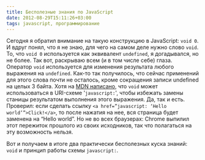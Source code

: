 ```yaml
---
title: Бесполезные знания по JavaScript
date: 2012-08-29T15:11:26+03:00
tags: javascript, программирование
---
```


Сегодня я обратил внимание на такую конструкцию в JavaScript: `void 0`. И вдруг понял, что я не знаю,  для чего на самом деле нужно слово `void`. То, что `void 0` используется как эквивалент `undefined`, я догадывался, но не более. Так вот, раскрываю всем (и в том числе себе) глаза. Оператор `void` используется для изменения результата любого выражения на `undefined`. Как-то так получилось, что сейчас применений для этого слова почти не осталось, кроме сокращения записи undefined на целых 3 байта. Хотя на [MDN написано](https://developer.mozilla.org/en-US/docs/JavaScript/Reference/Operators/void), что `void` может использоваться в URI-схеме '`javascript:`', чтобы избежать замены станицы результатом выполнения этого выражения. Да, так и есть. Проверил: если сделать ссылку `<a href=”javascript: ‘Hello world’”>Click!</a>`, то после нажатия на нее, вся страница будет заменена на “Hello world”. Но не во всех браузерах: Chrome выпилил этот пережиток прошлого из своих исходников, так что полагаться на эту возможность нельзя.

Вот и получаем в итоге два практически бесполезных куска знаний: `void` и принцип работы схемы `javascript:`. 